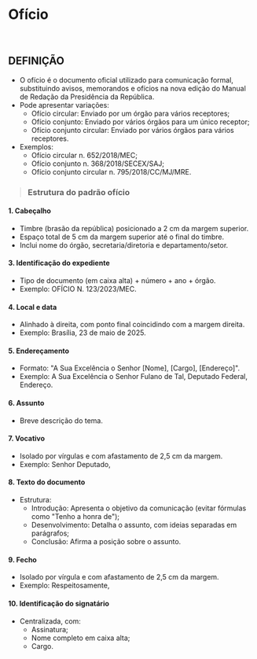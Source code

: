 # Ofício

<br>

## DEFINIÇÃO
* O ofício é o documento oficial utilizado para comunicação formal, substituindo avisos, memorandos e ofícios na nova edição do Manual de Redação da Presidência da República.
* Pode apresentar variações:
  - Ofício circular: Enviado por um órgão para vários receptores;
  - Ofício conjunto: Enviado por vários órgãos para um único receptor;
  - Ofício conjunto circular: Enviado por vários órgãos para vários receptores.
* Exemplos:
  - Ofício circular n. 652/2018/MEC;
  - Ofício conjunto n. 368/2018/SECEX/SAJ;
  - Ofício conjunto circular n. 795/2018/CC/MJ/MRE.

> ### Estrutura do padrão ofício

#### 1. Cabeçalho
* Timbre (brasão da república) posicionado a 2 cm da margem superior.
* Espaço total de 5 cm da margem superior até o final do timbre.
* Inclui nome do órgão, secretaria/diretoria e departamento/setor.

#### 3. Identificação do expediente
* Tipo de documento (em caixa alta) + número + ano + órgão.
* Exemplo: OFÍCIO N. 123/2023/MEC.

#### 4. Local e data
* Alinhado à direita, com ponto final coincidindo com a margem direita.
* Exemplo: Brasília, 23 de maio de 2025.

#### 5. Endereçamento
* Formato: "A Sua Excelência o Senhor [Nome], [Cargo], [Endereço]".
* Exemplo: A Sua Excelência o Senhor Fulano de Tal, Deputado Federal, Endereço.

#### 6. Assunto
* Breve descrição do tema.

#### 7. Vocativo
* Isolado por vírgulas e com afastamento de 2,5 cm da margem.
* Exemplo: Senhor Deputado,

#### 8. Texto do documento
* Estrutura:
  - Introdução: Apresenta o objetivo da comunicação (evitar fórmulas como "Tenho a honra de");
  - Desenvolvimento: Detalha o assunto, com ideias separadas em parágrafos;
  - Conclusão: Afirma a posição sobre o assunto.

#### 9. Fecho
* Isolado por vírgula e com afastamento de 2,5 cm da margem.
* Exemplo: Respeitosamente,

#### 10. Identificação do signatário
* Centralizada, com:
  - Assinatura;
  - Nome completo em caixa alta;
  - Cargo.